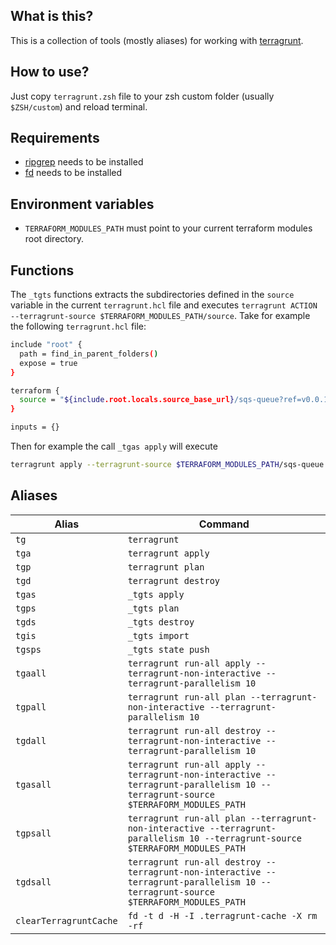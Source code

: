## What is this?
This is a collection of tools (mostly aliases) for working with [terragrunt](https://terragrunt.gruntwork.io/).
## How to use?
Just copy `terragrunt.zsh` file to your zsh custom folder (usually `$ZSH/custom`) and reload terminal.
## Requirements
- [ripgrep](https://github.com/BurntSushi/ripgrep) needs to be installed
- [fd](https://github.com/sharkdp/fd) needs to be installed
## Environment variables
- `TERRAFORM_MODULES_PATH` must point to your current terraform modules root directory.
## Functions
The `_tgts` functions extracts the subdirectories defined in the `source` variable in the current `terragrunt.hcl` file and executes `terragrunt ACTION --terragrunt-source $TERRAFORM_MODULES_PATH/source`. Take for example the following `terragrunt.hcl` file:
```bash
include "root" {
  path = find_in_parent_folders()
  expose = true
}

terraform {
  source = "${include.root.locals.source_base_url}/sqs-queue?ref=v0.0.1"
}

inputs = {}
```
Then for example the call `_tgas apply` will execute
```bash
terragrunt apply --terragrunt-source $TERRAFORM_MODULES_PATH/sqs-queue
```

## Aliases
| Alias     | Command                   |
| --------- | ------------------------- |
| `tg`      | `terragrunt`              |
| `tga`     | `terragrunt apply`        |
| `tgp`     | `terragrunt plan`         |
| `tgd`     | `terragrunt destroy`      |
| `tgas`    | `_tgts apply`                                                                                                                     |
| `tgps`    | `_tgts plan`                                                                                                                      |
| `tgds`    | `_tgts destroy`                                                                                                                   |
| `tgis`    | `_tgts import`                                                                                                                    |
| `tgsps`   | `_tgts state push`                                                                                                                |
| `tgaall`  | `terragrunt run-all apply --terragrunt-non-interactive --terragrunt-parallelism 10`                                               |
| `tgpall`  | `terragrunt run-all plan --terragrunt-non-interactive --terragrunt-parallelism 10`                                                |
| `tgdall`  | `terragrunt run-all destroy --terragrunt-non-interactive --terragrunt-parallelism 10`                                             |
| `tgasall` | `terragrunt run-all apply --terragrunt-non-interactive --terragrunt-parallelism 10 --terragrunt-source $TERRAFORM_MODULES_PATH`   |
| `tgpsall` | `terragrunt run-all plan --terragrunt-non-interactive --terragrunt-parallelism 10 --terragrunt-source $TERRAFORM_MODULES_PATH`    |
| `tgdsall` | `terragrunt run-all destroy --terragrunt-non-interactive --terragrunt-parallelism 10 --terragrunt-source $TERRAFORM_MODULES_PATH` |
| `clearTerragruntCache` | `fd -t d -H -I .terragrunt-cache -X rm -rf`                                                                          |
